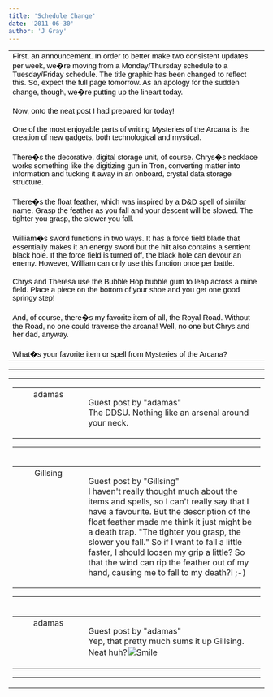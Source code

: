 ```yaml
---
title: 'Schedule Change'
date: '2011-06-30'
author: 'J Gray'
---
```


<div>
<!-- Main content here -->
<table border="0" class="post"><tbody><tr><td>
   
   <div class="post_body">
       <span style="font-size:11pt;font-family:Arial;color:#000000;background-color:transparent;font-weight:normal;font-style:normal;font-variant:normal;text-decoration:none;vertical-align:baseline;" class="internal-source-marker_0.4792026126058645">First,  an announcement. In order to better make two consistent updates per  week, we�re moving from a Monday/Thursday schedule to a Tuesday/Friday  schedule. The title graphic has been changed to reflect this. So, expect  the full page tomorrow. As an apology for the sudden change, though,  we�re putting up the lineart today.</span><br><br><span style="font-size:11pt;font-family:Arial;color:#000000;background-color:transparent;font-weight:normal;font-style:normal;font-variant:normal;text-decoration:none;vertical-align:baseline;">Now, onto the neat post I had prepared for today!</span><br><br><span style="font-size:11pt;font-family:Arial;color:#000000;background-color:transparent;font-weight:normal;font-style:normal;font-variant:normal;text-decoration:none;vertical-align:baseline;">One  of the most enjoyable parts of writing Mysteries of the Arcana is the  creation of new gadgets, both technological and mystical.</span><br><br><span style="font-size:11pt;font-family:Arial;color:#000000;background-color:transparent;font-weight:normal;font-style:normal;font-variant:normal;text-decoration:none;vertical-align:baseline;">There�s  the decorative, digital storage unit, of course. Chrys�s necklace works  something like the digitizing gun in Tron, converting matter into  information and tucking it away in an onboard, crystal data storage  structure.</span><br><br><span style="font-size:11pt;font-family:Arial;color:#000000;background-color:transparent;font-weight:normal;font-style:normal;font-variant:normal;text-decoration:none;vertical-align:baseline;">There�s  the float feather, which was inspired by a D&amp;D spell of similar  name. Grasp the feather as you fall and your descent will be slowed. The  tighter you grasp, the slower you fall.</span><br><br><span style="font-size:11pt;font-family:Arial;color:#000000;background-color:transparent;font-weight:normal;font-style:normal;font-variant:normal;text-decoration:none;vertical-align:baseline;">William�s  sword functions in two ways. It has a force field blade that  essentially makes it an energy sword but the hilt also contains a  sentient black hole. If the force field is turned off, the black hole  can devour an enemy. However, William can only use this function once  per battle.</span><br><br><span style="font-size:11pt;font-family:Arial;color:#000000;background-color:transparent;font-weight:normal;font-style:normal;font-variant:normal;text-decoration:none;vertical-align:baseline;">Chrys  and Theresa use the Bubble Hop bubble gum to leap across a mine field.  Place a piece on the bottom of your shoe and you get one good springy  step!</span><br><br><span style="font-size:11pt;font-family:Arial;color:#000000;background-color:transparent;font-weight:normal;font-style:normal;font-variant:normal;text-decoration:none;vertical-align:baseline;">And,  of course, there�s my favorite item of all, the Royal Road. Without the  Road, no one could traverse the arcana! Well, no one but Chrys and her  dad, anyway.</span><br><br><span style="font-size:11pt;font-family:Arial;color:#000000;background-color:transparent;font-weight:normal;font-style:normal;font-variant:normal;text-decoration:none;vertical-align:baseline;">What�s your favorite item or spell from Mysteries of the Arcana? </span>
   </div>
   </td></tr>
   </tbody></table><hr><table style="width:100%; border:0;" class="comment_table"><tbody><tr><td width="100%"><a name=""> </a><div style="width:100%;" class="comment"><table border="0" width="100%"><tbody><tr><td align="center" valign="top" width="125">
<span class="comment_title"><center>adamas<br></center><a name="661">&nbsp;</a></span><br>
<center><img src="https://www.gravatar.com/avatar.php?gravatar_id=63b5da7dbecbf4a2fac891b8f15ccbc4&amp;default=http%3A%2F%2Fmysteriesofthearcana.com%2Ftemplates%2Fmain%2Fimages%2Favatar.gif&amp;size=80&amp;rating=g" border="0" alt=""></center>
</td>
<td valign="top">


<p class="comment_text"> </p><p class="comment_text"><span class="forum_info">Guest post by "adamas"</span><br> The DDSU. Nothing like an arsenal around your neck.<br></p>
 

</td></tr></tbody></table>
<hr></div></td></tr><tr><td width="100%"><a name=""> </a><div style="width:100%;" class="comment"><table border="0" width="100%"><tbody><tr><td align="center" valign="top" width="125">
<span class="comment_title"><center>Gillsing<br></center><a name="662">&nbsp;</a></span><br>
<center><img src="https://www.gravatar.com/avatar.php?gravatar_id=c475a2e6c7a75f96e3059a819f5fd4d9&amp;default=http%3A%2F%2Fmysteriesofthearcana.com%2Ftemplates%2Fmain%2Fimages%2Favatar.gif&amp;size=80&amp;rating=g" border="0" alt=""></center>
</td>
<td valign="top">


<p class="comment_text"> </p><p class="comment_text"><span class="forum_info">Guest post by "Gillsing"</span><br> I haven't really thought much about the items and spells, so I can't really say that I have a favourite. But the description of the float feather made me think it just might be a death trap. "The tighter you grasp, the slower you fall." So if I want to fall a little faster, I should loosen my grip a little? So that the wind can rip the feather out of my hand, causing me to fall to my death?! ;-)</p>
 

</td></tr></tbody></table>
<hr></div></td></tr><tr><td width="100%"><a name=""> </a><div style="width:100%;" class="comment"><table border="0" width="100%"><tbody><tr><td align="center" valign="top" width="125">
<span class="comment_title"><center>adamas<br></center><a name="663">&nbsp;</a></span><br>
<center><img src="https://www.gravatar.com/avatar.php?gravatar_id=63b5da7dbecbf4a2fac891b8f15ccbc4&amp;default=http%3A%2F%2Fmysteriesofthearcana.com%2Ftemplates%2Fmain%2Fimages%2Favatar.gif&amp;size=80&amp;rating=g" border="0" alt=""></center>
</td>
<td valign="top">


<p class="comment_text"> </p><p class="comment_text"><span class="forum_info">Guest post by "adamas"</span><br> Yep, that pretty much sums it up Gillsing. Neat huh?<img alt=" Smile " src="/smilies/smile.gif" border="0" hspace="2" vspace="2"><br></p>
 

</td></tr></tbody></table>
<hr></div></td></tr></tbody></table>
<!-- End main content -->
              </div>
